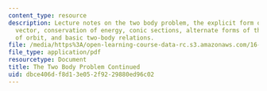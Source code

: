 ```yaml
---
content_type: resource
description: Lecture notes on the two body problem, the explicit form of the velocity
  vector, conservation of energy, conic sections, alternate forms of the equation
  of orbit, and basic two-body relations.
file: /media/https%3A/open-learning-course-data-rc.s3.amazonaws.com/16-346-astrodynamics-fall-2008/dbce406df8d13e052f9229880ed96c02_lec_02.pdf
file_type: application/pdf
resourcetype: Document
title: The Two Body Problem Continued
uid: dbce406d-f8d1-3e05-2f92-29880ed96c02
---
```

